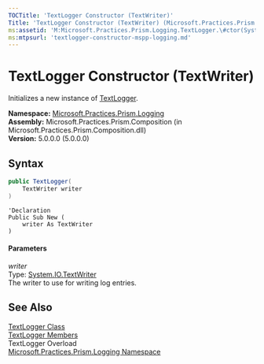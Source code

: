 ```yaml
---
TOCTitle: 'TextLogger Constructor (TextWriter)'
Title: 'TextLogger Constructor (TextWriter) (Microsoft.Practices.Prism.Logging)'
ms:assetid: 'M:Microsoft.Practices.Prism.Logging.TextLogger.\#ctor(System.IO.TextWriter)'
ms:mtpsurl: 'textlogger-constructor-mspp-logging.md'
---
```


# TextLogger Constructor (TextWriter)

Initializes a new instance of [TextLogger](/patterns-practices/reference/textlogger-class-mspp-logging).

**Namespace:** [Microsoft.Practices.Prism.Logging](/patterns-practices/reference/mspp-logging-namespace)  
**Assembly:** Microsoft.Practices.Prism.Composition (in Microsoft.Practices.Prism.Composition.dll)  
**Version:** 5.0.0.0 (5.0.0.0)

## Syntax

```C#
public TextLogger(
	TextWriter writer
)
```

```VB
'Declaration
Public Sub New ( 
	writer As TextWriter
)
```

#### Parameters

*writer*  
Type: [System.IO.TextWriter](http://msdn.microsoft.com/en-us/library/ywxh2328)  
The writer to use for writing log entries.

## See Also

[TextLogger Class](/patterns-practices/reference/textlogger-class-mspp-logging)  
[TextLogger Members](/patterns-practices/reference/textlogger-members-mspp-logging)  
TextLogger Overload  
[Microsoft.Practices.Prism.Logging Namespace](/patterns-practices/reference/mspp-logging-namespace)  